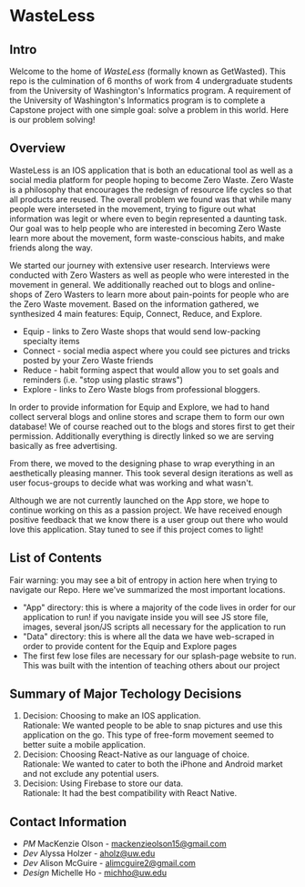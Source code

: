 # WasteLess

## Intro
Welcome to the home of *WasteLess* (formally known as GetWasted). This repo is the culmination of 6 months of work from 4  undergraduate students from the University of Washington's Informatics program. A requirement of the University of Washington's Informatics program is to complete a Capstone project with one simple goal: solve a problem in this world. Here is our problem solving!

## Overview
WasteLess is an IOS application that is both an educational tool as well as a social media platform for people hoping to become Zero Waste. Zero Waste is a philosophy that encourages the redesign of resource life cycles so that all products are reused.  The overall problem we found was that while many people were interseted in the movement, trying to figure out what information was legit or where even to begin represented a daunting task. Our goal was to help people who are interested in becoming Zero Waste learn more about the movement, form waste-conscious habits, and make friends along the way. 

We started our journey with extensive user research. Interviews were conducted with Zero Wasters as well as people who were interested in the movement in general. We additionally reached out to blogs and online-shops of Zero Wasters to learn more about pain-points for people who are the Zero Waste movement. Based on the information gathered, we synthesized 4 main features: Equip, Connect, Reduce, and Explore. 

* Equip - links to Zero Waste shops that would send low-packing specialty items
* Connect - social media aspect where you could see pictures and tricks posted by your Zero Waste friends
* Reduce - habit forming aspect that would allow you to set goals and reminders (i.e. "stop using plastic straws")
* Explore - links to Zero Waste blogs from professional bloggers. 

In order to provide information for Equip and Explore, we had to hand collect serveral blogs and online stores and scrape them  to form our own database! We of course reached out to the blogs and stores first to get their permission. Additionally everything is directly linked so we are serving basically as free advertising. 

From there, we moved to the designing phase to wrap everything in an aesthetically pleasing manner. This took several design iterations as well as user focus-groups to decide what was working and what wasn't.

Although we are not currently launched on the App store, we hope to continue working on this as a passion project. We have received enough positive feedback that we know there is a user group out there who would love this application. Stay tuned to see if this project comes to light!

## List of Contents
Fair warning: you may see a bit of entropy in action here when trying to navigate our Repo. Here we've summarized the most important locations. 
* "App" directory: this is where a majority of the code lives in order for our application to run! if you navigate inside you will see JS store file, images, several json/JS scripts all necessary for the application to run
* "Data" directory: this is where all the data we have web-scraped in order to provide content for the Equip and Explore pages
* The first few lose files are necessary for our splash-page website to run. This was built with the intention of teaching others about our project

## Summary of Major Techology Decisions 
1. Decision: Choosing to make an IOS application.  <br> Rationale: We wanted people to be able to snap pictures and use this application on the go. This type of free-form movement seemed to better suite a mobile application.
2. Decision: Choosing React-Native as our language of choice. <br> Rationale: We wanted to cater to both the iPhone and Android market and not exclude any potential users.
3. Decision: Using Firebase to store our data. <br> Rationale: It had the best compatibility with React Native.

## Contact Information
* *PM* MacKenzie Olson - mackenzieolson15@gmail.com
* *Dev* Alyssa Holzer - aholz@uw.edu
* *Dev* Alison McGuire - alimcguire2@gmail.com
* *Design* Michelle Ho - michho@uw.edu
